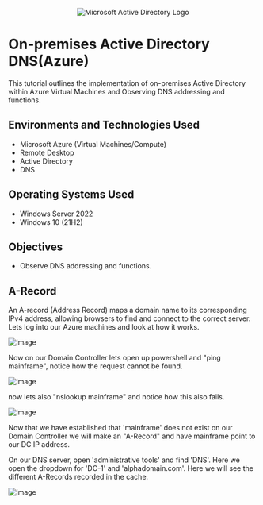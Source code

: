 <p align="center">
<img src="https://i.imgur.com/pU5A58S.png" alt="Microsoft Active Directory Logo"/>
</p>

<h1>On-premises Active Directory DNS(Azure)</h1>
This tutorial outlines the implementation of on-premises Active Directory within Azure Virtual Machines and Observing DNS addressing and functions.<br />


<h2>Environments and Technologies Used</h2>

- Microsoft Azure (Virtual Machines/Compute)
- Remote Desktop
- Active Directory
- DNS

<h2>Operating Systems Used </h2>

- Windows Server 2022
- Windows 10 (21H2)
<h2>Objectives </h2>

- Observe DNS addressing and functions.

<h2>A-Record</h2>

<p>
An A-record (Address Record) maps a domain name to its corresponding IPv4 address, allowing browsers to find and connect to the correct server. Lets log into our Azure machines and look at how it works.
</p>

<p>
  
  ![image](https://github.com/user-attachments/assets/a8fc2436-86ce-42c8-91bd-86bf2a405b9c)
</p>
<p>
  Now on our Domain Controller lets open up powershell and "ping mainframe", notice how the request cannot be found.
</p>
<p>
  
  ![image](https://github.com/user-attachments/assets/6969c2ee-b9eb-4f15-b0bf-2f8d856e9860)

</p>

<p>
  now lets also "nslookup mainframe" and notice how this also fails.
</p>

<p>
  
  ![image](https://github.com/user-attachments/assets/71804348-d2e2-4a88-9a09-07adb597bd72)

</p>
<p>
  Now that we have established that 'mainframe' does not exist on our Domain Controller we will make an "A-Record" and have mainframe point to our DC IP address.
</p>
<p>
  On our DNS server, open 'administrative tools' and find 'DNS'. Here we open the dropdown for 'DC-1' and 'alphadomain.com'. Here we will see the different A-Records recorded in the cache.
</p>
<p>

  ![image](https://github.com/user-attachments/assets/cd41fa2c-04bc-4902-b7da-0b172744a45b)

</p>















